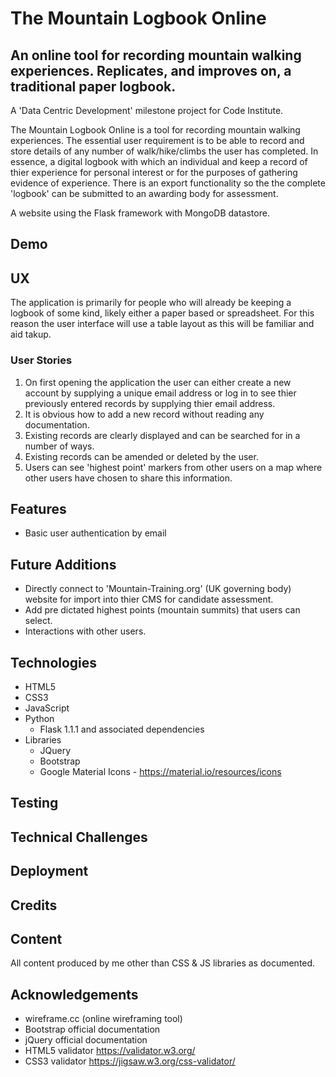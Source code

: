 # The Mountain Logbook Online

## An online tool for recording mountain walking experiences. Replicates, and improves on, a traditional paper logbook.

A 'Data Centric Development' milestone project for Code Institute.

The Mountain Logbook Online is a tool for recording mountain walking experiences. The essential user requirement is to be able to record and store details of any number of walk/hike/climbs the user has completed. In essence, a digital logbook with which an individual and keep a record of thier experience for personal interest or for the purposes of gathering evidence of experience. There is an export functionality so the the complete 'logbook' can be submitted to an awarding body for assessment.

A website using the Flask framework with MongoDB datastore.

## Demo

## UX
The application is primarily for people who will already be keeping a logbook of some kind, likely either a paper based or spreadsheet. For this reason the user interface will use a table layout as this will be familiar and aid takup.

### User Stories
1. On first opening the application the user can either create a new account by supplying a unique email address or log in to see thier previously entered records by supplying thier email address.
2. It is obvious how to add a new record without reading any documentation.
3. Existing records are clearly displayed and can be searched for in a number of ways.
4. Existing records can be amended or deleted by the user.
5. Users can see 'highest point' markers from other users on a map where other users have chosen to share this information.

## Features
- Basic user authentication by email

## Future Additions
- Directly connect to 'Mountain-Training.org' (UK governing body) website for import into thier CMS for candidate assessment.
- Add pre dictated highest points (mountain summits) that users can select.
- Interactions with other users.

## Technologies
- HTML5
- CSS3
- JavaScript
- Python
    - Flask 1.1.1 and associated dependencies
- Libraries
    - JQuery
    - Bootstrap
    - Google Material Icons - https://material.io/resources/icons

## Testing

## Technical Challenges

## Deployment

## Credits

## Content
All content produced by me other than CSS & JS libraries as documented.

## Acknowledgements
- wireframe.cc (online wireframing tool)
- Bootstrap official documentation
- jQuery official documentation
- HTML5 validator https://validator.w3.org/
- CSS3 validator https://jigsaw.w3.org/css-validator/